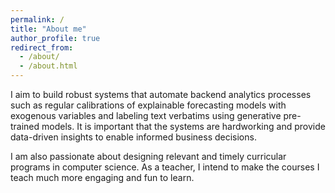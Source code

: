 ```yaml
---
permalink: /
title: "About me"
author_profile: true
redirect_from: 
  - /about/
  - /about.html
---
```


I aim to build robust systems that automate backend analytics processes such as regular calibrations of explainable forecasting models with exogenous variables and labeling text verbatims using generative pre-trained models. It is important that the systems are hardworking and provide data-driven insights to enable informed business decisions.

I am also passionate about designing relevant and timely curricular programs in computer science. As a teacher, I intend to make the courses I teach much more engaging and fun to learn. 


